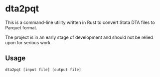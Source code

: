 # dta2pqt

This is a command-line utility written in Rust to convert Stata DTA files to Parquet format.

The project is in an early stage of development and should not be relied upon for serious work.

## Usage

    dta2pqt [input file] [output file]
